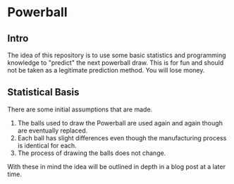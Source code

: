 # Powerball

## Intro

The idea of this repository is to use some basic statistics and programming knowledge to "predict" the next powerball draw. This is for fun and should not be taken as a legitimate prediction method. You will lose money.

## Statistical Basis

There are some initial assumptions that are made.

1. The balls used to draw the Powerball are used again and again though are eventually replaced.
2. Each ball has slight differences even though the manufacturing process is identical for each.
3. The process of drawing the balls does not change.

With these in mind the idea will be outlined in depth in a blog post at a later time.